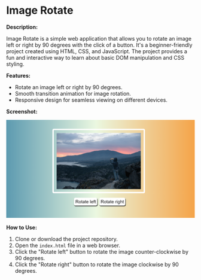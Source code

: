 # Image Rotate

**Description:**

Image Rotate is a simple web application that allows you to rotate an image left or right by 90 degrees with the click of a button. It's a beginner-friendly project created using HTML, CSS, and JavaScript. The project provides a fun and interactive way to learn about basic DOM manipulation and CSS styling.

**Features:**

- Rotate an image left or right by 90 degrees.
- Smooth transition animation for image rotation.
- Responsive design for seamless viewing on different devices.

**Screenshot:**

![alt text](image.png)

**How to Use:**

1. Clone or download the project repository.
2. Open the `index.html` file in a web browser.
3. Click the "Rotate left" button to rotate the image counter-clockwise by 90 degrees.
4. Click the "Rotate right" button to rotate the image clockwise by 90 degrees.
